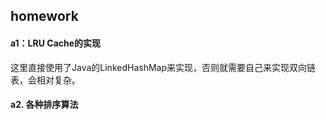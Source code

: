 ## homework

#### a1：LRU Cache的实现

这里直接使用了Java的LinkedHashMap来实现，否则就需要自己来实现双向链表，会相对复杂。

#### a2. 各种排序算法

